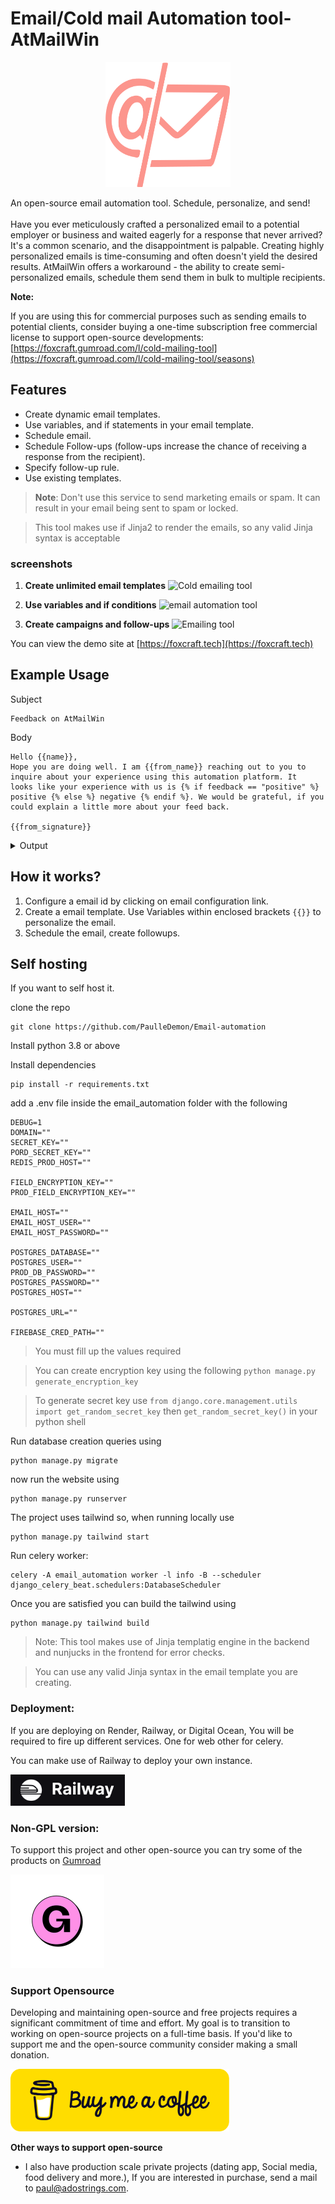 # Email/Cold mail Automation tool- AtMailWin

<p align="center">
  <img src="logos/atmailwin-logo.svg" alt="CupidCues icon" width="200px" height="200px"/>
</p>

An open-source email automation tool. Schedule, personalize, and send!
<br/>
<br/>
Have you ever meticulously crafted a personalized email to a potential employer or business and waited eagerly for a response that never arrived? It's a common scenario, and the disappointment is palpable. Creating highly personalized emails is time-consuming and often doesn't yield the desired results. AtMailWin offers a workaround - the ability to create semi-personalized emails, schedule them send them in bulk to multiple recipients.


**Note:**

If you are using this for commercial purposes such as sending emails to potential clients, consider buying a one-time subscription free commercial license to support open-source developments: [https://foxcraft.gumroad.com/l/cold-mailing-tool](https://foxcraft.gumroad.com/l/cold-mailing-tool/seasons)



## Features

* Create dynamic email templates.
* Use variables, and if statements in your email template.
* Schedule email.
* Schedule Follow-ups (follow-ups increase the chance of receiving a response from the recipient).
* Specify follow-up rule. 
* Use existing templates.

>**Note**: Don't use this service to send marketing emails or spam. It can result in your email being sent to spam or locked.


> This tool makes use if Jinja2 to render the emails, so any valid Jinja syntax is acceptable

### screenshots

1. **Create unlimited email templates**
![Cold emailing tool](https://public-files.gumroad.com/wk2jt2o9mp9mp70zrglta2jidlkf)

2. **Use variables and if conditions**
![email automation tool](https://public-files.gumroad.com/jq2jpuftl5jc10oop92ji1v8gc6b)

3. **Create campaigns and follow-ups**
![Emailing tool](https://public-files.gumroad.com/r08c2gb3f33wg6zcprenqa7qfyg3)

You can view the demo site at [https://foxcraft.tech](https://foxcraft.tech) 



## Example Usage

Subject
```
Feedback on AtMailWin
```

Body
```
Hello {{name}},
Hope you are doing well. I am {{from_name}} reaching out to you to
inquire about your experience using this automation platform. It 
looks like your experience with us is {% if feedback == "positive" %} 
positive {% else %} negative {% endif %}. We would be grateful, if you 
could explain a little more about your feed back.

{{from_signature}}
```

<details>

<summary>Output</summary>
Hello Rob,

Hope you are doing well. I am Paul reaching out to you to inquire about your experience using this automation platform. It looks like your experience with us is positive . We would be grateful if you could explain a little more about your feedback.

Best regards, Paul

</details>

## How it works?

 1. Configure a email id by clicking on email configuration link.
 2. Create a email template. Use Variables within enclosed brackets `{{}}` to personalize the email.
 3. Schedule the email, create followups.


## Self hosting
If you want to self host it.

clone the repo
```
git clone https://github.com/PaulleDemon/Email-automation
```
Install python 3.8 or above

Install dependencies
```
pip install -r requirements.txt
```

add a .env file inside the email_automation folder with the following 
```
DEBUG=1
DOMAIN=""
SECRET_KEY=""
PORD_SECRET_KEY=""
REDIS_PROD_HOST=""

FIELD_ENCRYPTION_KEY=""
PROD_FIELD_ENCRYPTION_KEY=""

EMAIL_HOST=""
EMAIL_HOST_USER=""
EMAIL_HOST_PASSWORD=""

POSTGRES_DATABASE=""
POSTGRES_USER=""
PROD_DB_PASSWORD=""
POSTGRES_PASSWORD=""
POSTGRES_HOST=""

POSTGRES_URL=""

FIREBASE_CRED_PATH=""
```
> You must fill up the values required

> You can create encryption key using the following `python manage.py generate_encryption_key`

> To generate secret key use `from django.core.management.utils import get_random_secret_key` then `get_random_secret_key()` in your python shell

Run database creation queries using
```
python manage.py migrate
```

now run the website using 
```
python manage.py runserver
```

The project uses tailwind so, when running locally use
```
python manage.py tailwind start
```

Run celery worker:
```
celery -A email_automation worker -l info -B --scheduler django_celery_beat.schedulers:DatabaseScheduler 
```

Once you are satisfied you can build the tailwind using
```
python manage.py tailwind build
```

> Note: This tool makes use of Jinja templatig engine in the backend and nunjucks in the frontend for error checks. 

> You can use any valid Jinja syntax in the email template you are creating.

### Deployment:

If you are deploying on Render, Railway, or Digital Ocean, You will be required to fire up different services. One for web other for celery.

You can make use of Railway to deploy your own instance.

<a href="https://railway.app?referralCode=BfMDHP">
  <img src="logos/railway.png" alt="railway icon" height="50px"/>
</a>

### Non-GPL version:
To support this project and other open-source you can try some of the products on [Gumroad](https://foxcraft.gumroad.com/)

[<img src="https://github.com/PaulleDemon/PaulleDemon/blob/main/images/gumroad.png" height="150px" width="150px">](https://foxcraft.gumroad.com/)



### **Support Opensource**

Developing and maintaining open-source and free projects requires a significant commitment of time and effort. My goal is to transition to working on open-source projects on a full-time basis. If you'd like to support me and the open-source community consider making a small donation.


[<img src="https://github.com/PaulleDemon/PaulleDemon/blob/main/images/buy-me-coffee.png?raw=true" height="100px" width="350px">](https://www.buymeacoffee.com/ArtPaul)

**Other ways to support open-source**

* I also have production scale private projects (dating app, Social media, food delivery and more.), If you are interested in purchase, send a mail to paul@adostrings.com. 
